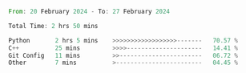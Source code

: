 <!--START_SECTION:waka-->

```rust
From: 20 February 2024 - To: 27 February 2024

Total Time: 2 hrs 50 mins

Python       2 hrs 5 mins    >>>>>>>>>>>>>>>>>>-------   70.57 %
C++          25 mins         >>>>---------------------   14.41 %
Git Config   11 mins         >>-----------------------   06.72 %
Other        7 mins          >------------------------   04.45 %
```

<!--END_SECTION:waka-->
